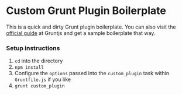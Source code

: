 # Custom Grunt Plugin Boilerplate

This is a quick and dirty Grunt plugin boilerplate. You can also visit the [official guide](http://gruntjs.com/creating-plugins) at 
Gruntjs and get a sample boilerplate that way.

### Setup instructions

1. `cd` into the directory
2. `npm install`
3. Configure the `options` passed into the `custom_plugin` task within `Gruntfile.js` if you like
4. `grunt custom_plugin`

